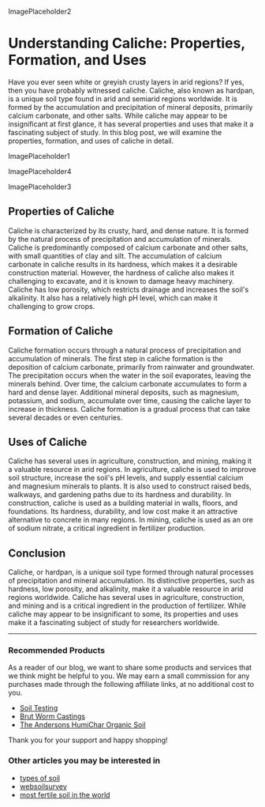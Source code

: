 ImagePlaceholder2

# Understanding Caliche: Properties, Formation, and Uses

Have you ever seen white or greyish crusty layers in arid regions? If yes, then you have probably witnessed caliche. Caliche, also known as hardpan, is a unique soil type found in arid and semiarid regions worldwide. It is formed by the accumulation and precipitation of mineral deposits, primarily calcium carbonate, and other salts. While caliche may appear to be insignificant at first glance, it has several properties and uses that make it a fascinating subject of study. In this blog post, we will examine the properties, formation, and uses of caliche in detail.

ImagePlaceholder1

ImagePlaceholder4

ImagePlaceholder3

## Properties of Caliche
Caliche is characterized by its crusty, hard, and dense nature. It is formed by the natural process of precipitation and accumulation of minerals. Caliche is predominantly composed of calcium carbonate and other salts, with small quantities of clay and silt. The accumulation of calcium carbonate in caliche results in its hardness, which makes it a desirable construction material. However, the hardness of caliche also makes it challenging to excavate, and it is known to damage heavy machinery. Caliche has low porosity, which restricts drainage and increases the soil's alkalinity. It also has a relatively high pH level, which can make it challenging to grow crops.

## Formation of Caliche
Caliche formation occurs through a natural process of precipitation and accumulation of minerals. The first step in caliche formation is the deposition of calcium carbonate, primarily from rainwater and groundwater. The precipitation occurs when the water in the soil evaporates, leaving the minerals behind. Over time, the calcium carbonate accumulates to form a hard and dense layer. Additional mineral deposits, such as magnesium, potassium, and sodium, accumulate over time, causing the caliche layer to increase in thickness. Caliche formation is a gradual process that can take several decades or even centuries.

## Uses of Caliche
Caliche has several uses in agriculture, construction, and mining, making it a valuable resource in arid regions. In agriculture, caliche is used to improve soil structure, increase the soil's pH levels, and supply essential calcium and magnesium minerals to plants. It is also used to construct raised beds, walkways, and gardening paths due to its hardness and durability. In construction, caliche is used as a building material in walls, floors, and foundations. Its hardness, durability, and low cost make it an attractive alternative to concrete in many regions. In mining, caliche is used as an ore of sodium nitrate, a critical ingredient in fertilizer production.

## Conclusion
Caliche, or hardpan, is a unique soil type formed through natural processes of precipitation and mineral accumulation. Its distinctive properties, such as hardness, low porosity, and alkalinity, make it a valuable resource in arid regions worldwide. Caliche has several uses in agriculture, construction, and mining and is a critical ingredient in the production of fertilizer. While caliche may appear to be insignificant to some, its properties and uses make it a fascinating subject of study for researchers worldwide.

---

### Recommended Products

As a reader of our blog, we want to share some products and services that we think might be helpful to you. We may earn a small commission for any purchases made through the following affiliate links, at no additional cost to you.

- [Soil Testing](https://salemsoilsolutions.com)
- [Brut Worm Castings ](https://amzn.to/3LlWs7X)
- [The Andersons HumiChar Organic Soil](https://amzn.to/41XWJoU)

Thank you for your support and happy shopping!
### Other articles you may be interested in

- [types of soil](types-of-soil)
- [websoilsurvey](websoilsurvey)
- [most fertile soil in the world](most-fertile-soil-in-the-world)
